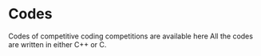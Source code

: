 # Codes
Codes of competitive coding competitions are available here
All the codes are written in either C++ or C.
